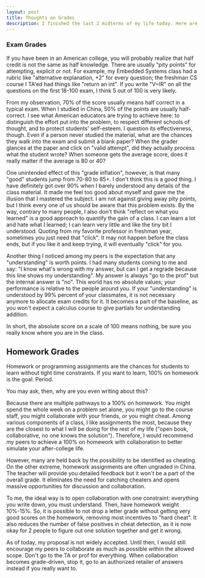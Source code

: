 ```yaml
---
layout: post
title: Thoughts on Grades
description: I finished the last 2 midterms of my life today. Here are some random thoughts on grades.
---
```


### Exam Grades

If you have been in an American college, you will probably realize that half credit is not the same as half knowledge. There are usually "pity points" for attempting, explicit or not. For example, my Embedded Systems class had a rubric like "alternative explanation, +2" for every question; the freshman CS course I TA'ed had things like "return an int". If you write "V=IR" on all the questions on the first 18-100 exam, I think 5 out of 100 is very likely.

From my observation, 70% of the score usually means half correct in a typical exam. When I studied in China, 50% of the points are usually half-correct. I see what American educators are trying to achieve here: to distinguish the effort put into the problem, to respect different schools of thought, and to protect students' self-esteem. I question its effectiveness, though. Even if a person never studied the material, what are the chances they walk into the exam and submit a blank paper? When the grader glances at the paper and click on "valid attempt", did they actually process what the student wrote? When someone gets the average score, does it really matter if the average is 80 or 40?

One unintended effect of this "grade inflation", however, is that many "good" students jump from 70-80 to 85+. I don't think this is a good thing. I have definitely got over 90% when I barely understood any details of the class material. It made me feel too good about myself and gave me the illusion that I mastered the subject. I am not against giving away pity points, but I think every one of us should be aware that this problem exists. By the way, contrary to many people, I also don't think "reflect on what you learned" is a good approach to quantify the gain of a class. I can learn a lot and hate what I learned; I can learn very little and like the tiny bit I understood. Quoting from my favorite professor in freshman year, sometimes you just need that "click". It may not happen before the class ends, but if you like it and keep trying, it will eventually "click" for you.

Another thing I noticed among my peers is the expectation that any "understanding" is worth points. I had many students coming to me and say: "I know what's wrong with my answer, but can I get a regrade because this line shows my understanding". My answer is always "go to the prof" but the internal answer is "no". This world has no absolute values; your performance is relative to the people around you. If your "understanding" is understood by 99% percent of your classmates, it is not necessary anymore to allocate exam credits for it. It becomes a part of the baseline, as you won't expect a calculus course to give partials for understanding addition. 

In short, the absolute score on a scale of 100 means nothing, be sure you really know where you are in the class. 

## Homework Grades

Homework or programming assignments are the chances for students to learn without tight time constraints. If you want to learn, 100% on homework is the goal. Period.

You may ask, then, why are you even writing about this? 

Because there are multiple pathways to a 100% on homework. You might spend the whole week on a problem set alone, you might go to the course staff, you might collaborate with your friends, or you might cheat. Among various components of a class, I like assignments the most, because they are the closest to what I will be doing for the rest of my life ("open book, collaborative, no one knows the solution"). Therefore, I would recommend my peers to achieve a 100% on homework with collaboration to better simulate your after-college life.

However, many are held back by the possibility to be identified as cheating. On the other extreme, homework assignments are often ungraded in China. The teacher will provide you detailed feedback but it won't be a part of the overall grade. It eliminates the need for catching cheaters and opens massive opportunities for discussion and collaboration. 

To me, the ideal way is to open collaboration with one constraint: everything you write down, you must understand. Then, have homework weight 10%-15%. So, it is possible to not drop a letter grade without getting very good scores on the homework, removing most incentives to "hard cheat". It also reduces the number of false positives in cheat detection, as it is now okay for 2 people to figure out one solution together and get it wrong. 

As of today, my proposal is not widely accepted. Until then, I would still encourage my peers to collaborate as much as possible within the allowed scope. Don't go to the TA or prof for everything. When collaboration becomes grade-driven, stop it, go to an authorized retailer of answers instead if you really want to. 